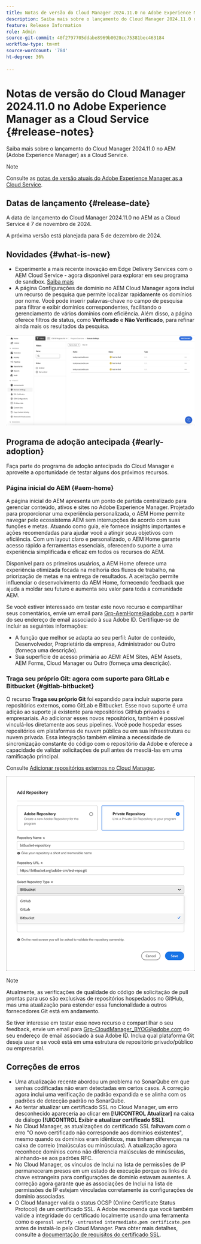 ```yaml
---
title: Notas de versão do Cloud Manager 2024.11.0 no Adobe Experience Manager as a Cloud Service
description: Saiba mais sobre o lançamento do Cloud Manager 2024.11.0 no AEM as a Cloud Service.
feature: Release Information
role: Admin
source-git-commit: 40f2797705ddabe8969b0028cc75381bec463184
workflow-type: tm+mt
source-wordcount: '784'
ht-degree: 36%

---
```


# Notas de versão do Cloud Manager 2024.11.0 no Adobe Experience Manager as a Cloud Service {#release-notes}

Saiba mais sobre o lançamento do Cloud Manager 2024.11.0 no AEM (Adobe Experience Manager) as a Cloud Service.

>[!NOTE]
>
>Consulte as [notas de versão atuais do Adobe Experience Manager as a Cloud Service](/help/release-notes/release-notes-cloud/release-notes-current.md).

## Datas de lançamento {#release-date}

A data de lançamento do Cloud Manager 2024.11.0 no AEM as a Cloud Service é 7 de novembro de 2024.

A próxima versão está planejada para 5 de dezembro de 2024.

## Novidades {#what-is-new}

* Experimente a mais recente inovação em Edge Delivery Services com o AEM Cloud Service - agora disponível para explorar em seu programa de sandbox. [Saiba mais](/help/implementing/cloud-manager/getting-access-to-aem-in-cloud/introduction-sandbox-programs.md#auto-creation) <!-- (CMGR-62319) -->
* A página Configurações de domínio no AEM Cloud Manager agora inclui um recurso de pesquisa que permite localizar rapidamente os domínios por nome. Você pode inserir palavras-chave no campo de pesquisa para filtrar e exibir domínios correspondentes, facilitando o gerenciamento de vários domínios com eficiência. Além disso, a página oferece filtros de status, como **Verificado** e **Não Verificado**, para refinar ainda mais os resultados da pesquisa. <!-- (CMGR-62615) -->

![Campo de pesquisa nas Configurações de Domínio](/help/implementing/cloud-manager/assets/domain-settings-search.png)

## Programa de adoção antecipada {#early-adoption}

Faça parte do programa de adoção antecipada do Cloud Manager e aproveite a oportunidade de testar alguns dos próximos recursos.

### Página inicial do AEM {#aem-home}

A página inicial do AEM apresenta um ponto de partida centralizado para gerenciar conteúdo, ativos e sites no Adobe Experience Manager. Projetado para proporcionar uma experiência personalizada, o AEM Home permite navegar pelo ecossistema AEM sem interrupções de acordo com suas funções e metas. Atuando como guia, ele fornece insights importantes e ações recomendadas para ajudar você a atingir seus objetivos com eficiência. Com um layout claro e personalizado, o AEM Home garante acesso rápido a ferramentas essenciais, oferecendo suporte a uma experiência simplificada e eficaz em todos os recursos do AEM.

Disponível para os primeiros usuários, a AEM Home oferece uma experiência otimizada focada na melhoria dos fluxos de trabalho, na priorização de metas e na entrega de resultados. A aceitação permite influenciar o desenvolvimento da AEM Home, fornecendo feedback que ajuda a moldar seu futuro e aumenta seu valor para toda a comunidade AEM.

Se você estiver interessado em testar este novo recurso e compartilhar seus comentários, envie um email para [Grp-AemHome@adobe.com](mailto:Grp-AemHome@adobe.com) a partir do seu endereço de email associado à sua Adobe ID. Certifique-se de incluir as seguintes informações:

* A função que melhor se adapta ao seu perfil: Autor de conteúdo, Desenvolvedor, Proprietário da empresa, Administrador ou Outro (forneça uma descrição).
* Sua superfície de acesso primária ao AEM: AEM Sites, AEM Assets, AEM Forms, Cloud Manager ou Outro (forneça uma descrição).

### Traga seu próprio Git: agora com suporte para GitLab e Bitbucket {#gitlab-bitbucket}

<!-- BOTH CS & AMS -->

O recurso **Traga seu próprio Git** foi expandido para incluir suporte para repositórios externos, como GitLab e Bitbucket. Esse novo suporte é uma adição ao suporte já existente para repositórios GitHub privados e empresariais. Ao adicionar esses novos repositórios, também é possível vinculá-los diretamente aos seus pipelines. Você pode hospedar esses repositórios em plataformas de nuvem pública ou em sua infraestrutura ou nuvem privada. Essa integração também elimina a necessidade de sincronização constante do código com o repositório da Adobe e oferece a capacidade de validar solicitações de pull antes de mesclá-las em uma ramificação principal.

Consulte [Adicionar repositórios externos no Cloud Manager](/help/implementing/cloud-manager/managing-code/external-repositories.md).

![Caixa de diálogo Adicionar repositório](/help/implementing/cloud-manager/release-notes/assets/repositories-add-release-notes.png)

>[!NOTE]
>
>Atualmente, as verificações de qualidade do código de solicitação de pull prontas para uso são exclusivas de repositórios hospedados no GitHub, mas uma atualização para estender essa funcionalidade a outros fornecedores Git está em andamento.

Se tiver interesse em testar esse novo recurso e compartilhar o seu feedback, envie um email para [Grp-CloudManager_BYOG@adobe.com](mailto:Grp-CloudManager_BYOG@adobe.com) do seu endereço de email associado à sua Adobe ID. Inclua qual plataforma Git deseja usar e se você está em uma estrutura de repositório privado/público ou empresarial.


## Correções de erros

* Uma atualização recente abordou um problema no SonarQube em que senhas codificadas não eram detectadas em certos casos. A correção agora inclui uma verificação de padrão expandida e se alinha com os padrões de detecção padrão no SonarQube. <!-- CMGR-62682 -->
* Ao tentar atualizar um certificado SSL no Cloud Manager, um erro desconhecido apareceria ao clicar em **[!UICONTROL Atualizar]** na caixa de diálogo **[!UICONTROL Exibir e atualizar certificado SSL]**. <!-- CMGR-62848 -->
* No Cloud Manager, as atualizações do certificado SSL falhavam com o erro &quot;O novo certificado não corresponde aos domínios existentes&quot;, mesmo quando os domínios eram idênticos, mas tinham diferenças na caixa de correio (maiúsculas ou minúsculas). A atualização agora reconhece domínios como não diferencia maiúsculas de minúsculas, alinhando-se aos padrões RFC. <!-- CMGR-62844 -->
* No Cloud Manager, os vínculos de Inclui na lista de permissões de IP permaneceram presos em um estado de execução porque os links de chave estrangeira para configurações de domínio estavam ausentes. A correção agora garante que as associações de Inclui na lista de permissões de IP estejam vinculadas corretamente às configurações de domínio associadas. <!-- CMGR-62838 -->
* O Cloud Manager valida o status OCSP (Online Certificate Status Protocol) de um certificado SSL. A Adobe recomenda que você também valide a integridade do certificado localmente usando uma ferramenta como o `openssl verify -untrusted intermediate.pem certificate.pem` antes de instalá-lo pelo Cloud Manager. Para obter mais detalhes, consulte a [documentação de requisitos do certificado SSL](https://experienceleague.adobe.com/en/docs/experience-manager-cloud-service/content/implementing/using-cloud-manager/manage-ssl-certificates/introduction-to-ssl-certificates#requirements). <!-- CMGR-62341  -->



<!-- ## Known issues {#known-issues} -->
